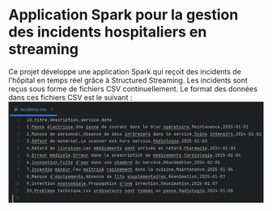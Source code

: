 # Application Spark pour la gestion des incidents hospitaliers en streaming

Ce projet développe une application Spark qui reçoit des incidents de l'hôpital en temps réel grâce à Structured Streaming. Les incidents sont reçus sous forme de fichiers CSV continuellement. 
Le format des données dans ces fichiers CSV est le suivant :
<img src="images/img_8.png">
